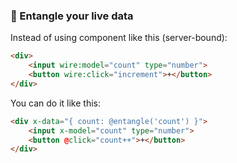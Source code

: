 ### 🔗 Entangle your live data

Instead of using component like this (server-bound):

```html
<div>
    <input wire:model="count" type="number">
    <button wire:click="increment">+</button>
</div>
```

You can do it like this:

```html
<div x-data="{ count: @entangle('count') }">
    <input x-model="count" type="number">
    <button @click="count++">+</button>
</div>
```
